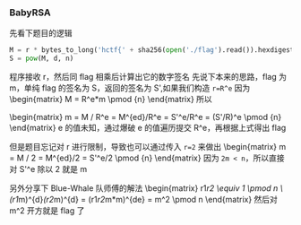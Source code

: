 ### BabyRSA
<script type="text/javascript"
src="http://cdn.mathjax.org/mathjax/latest/MathJax.js?config=TeX-AMS-MML_HTMLorMML">
</script>
先看下题目的逻辑
``` py
M = r * bytes_to_long('hctf{' + sha256(open('./flag').read()).hexdigest() + '}')
S = pow(M, d, n)
```
程序接收 r，然后同 flag 相乘后计算出它的数字签名
先说下本来的思路，flag 为 m，单纯 flag 的签名为 S，返回的签名为 S',如果我们构造 `r=R^e`
因为
\begin{matrix} 
M = R^e*m \pmod {n}
\end{matrix}
所以

\begin{matrix} 
m = M / R^e = M^{ed}/R^e = S'^e/R^e = (S'/R)^e \pmod {n}
\end{matrix} 
e 的值未知，通过爆破 e 的值遍历提交 R^e，再根据上式得出 flag

但是题目忘记对 r 进行限制，导致也可以通过传入 `r=2` 来做出
\begin{matrix} 
m = M / 2 = M^{ed}/2 = S'^e/2 \pmod {n}
\end{matrix}
因为 `2m < n`，所以直接对 S'^e 除以 2 就是 m

另外分享下 Blue-Whale 队师傅的解法
\begin{matrix} 
r1*r2 \equiv 1 \pmod n \\
(r1*m)^{d}*(r2*m)^{d} = (r1*r2*m*m)^{de} = m^2 \pmod n
\end{matrix} 
然后对 m^2 开方就是 flag 了
